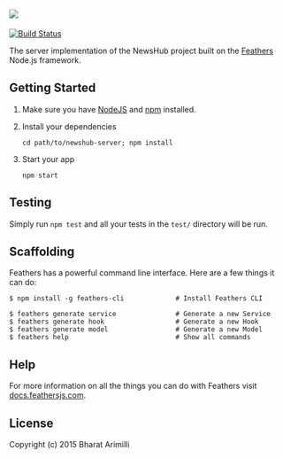 # <a href='http://arimilli.io'><img src='https://raw.githubusercontent.com/bharatari/newshub-server/master/logo/logo.png?token=AFRBzI6-qN8FI0hZmnNGW-37q3CcdJsQks5X4Wg3wA%3D%3D'></a>
[![Build Status](https://travis-ci.com/bharatari/newshub-server.svg?token=X1vPctVSxD4sEeqPYVqS&branch=master)](https://travis-ci.com/bharatari/newshub-server)

The server implementation of the NewsHub project built on the [Feathers](http://feathersjs.com) Node.js framework.

## Getting Started

1. Make sure you have [NodeJS](https://nodejs.org/) and [npm](https://www.npmjs.com/) installed.
2. Install your dependencies
    
    ```
    cd path/to/newshub-server; npm install
    ```

3. Start your app
    
    ```
    npm start
    ```

## Testing

Simply run `npm test` and all your tests in the `test/` directory will be run.

## Scaffolding

Feathers has a powerful command line interface. Here are a few things it can do:

```
$ npm install -g feathers-cli             # Install Feathers CLI

$ feathers generate service               # Generate a new Service
$ feathers generate hook                  # Generate a new Hook
$ feathers generate model                 # Generate a new Model
$ feathers help                           # Show all commands
```

## Help

For more information on all the things you can do with Feathers visit [docs.feathersjs.com](http://docs.feathersjs.com).

## License

Copyright (c) 2015 Bharat Arimilli
